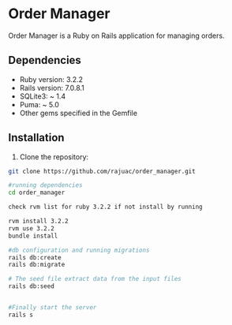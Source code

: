 # Order Manager

Order Manager is a Ruby on Rails application for managing orders.

## Dependencies

- Ruby version: 3.2.2
- Rails version: 7.0.8.1
- SQLite3: ~ 1.4
- Puma: ~ 5.0
- Other gems specified in the Gemfile

## Installation

1. Clone the repository:

```bash
git clone https://github.com/rajuac/order_manager.git

#running dependencies
cd order_manager

check rvm list for ruby 3.2.2 if not install by running

rvm install 3.2.2 
rvm use 3.2.2
bundle install

#db configuration and running migrations
rails db:create
rails db:migrate

# The seed file extract data from the input files
rails db:seed


#Finally start the server
rails s
